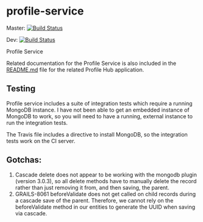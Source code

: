 # profile-service
Master: [![Build Status](https://travis-ci.org/AtlasOfLivingAustralia/profile-service.svg?branch=master)](https://travis-ci.org/AtlasOfLivingAustralia/profile-service)

Dev: [![Build Status](https://travis-ci.org/AtlasOfLivingAustralia/profile-service.svg?branch=dev)](https://travis-ci.org/AtlasOfLivingAustralia/profile-service)

Profile Service

Related documentation for the Profile Service is also included in the [README.md](https://github.com/AtlasOfLivingAustralia/profile-hub/blob/master/README.md) file for the related Profile Hub application.

## Testing

Profile service includes a suite of integration tests which require a running MongoDB instance. I have not been able to get an embedded instance of MongoDB to work, so you will need to have a running, external instance to run the integration tests.

The Travis file includes a directive to install MongoDB, so the integration tests work on the CI server.

## Gotchas:

1. Cascade delete does not appear to be working with the mongodb plugin (version 3.0.3), so all delete methods have to manually delete the record rather than just removing it from, and then saving, the parent.
1. GRAILS-8061 beforeValidate does not get called on child records during a cascade save of the parent. Therefore, we cannot rely on the beforeValidate method in our entities to generate the UUID when saving via cascade.